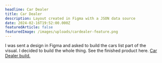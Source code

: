 ```yaml
---
headline: Car Dealer
title: Car Dealer
description: Layout created in Figma with a JSON data source
date: 2024-02-16T19:52:00.000Z
featuredArticle: false
featuredImage: /images/uploads/cardealer-feature.png
---
```

I was sent a design in Figma and asked to build the cars list part of the visual. I decided to build the whole thing. See the finished product here. [Car Dealer build.](/cars)
